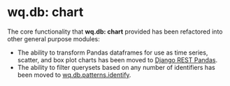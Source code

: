wq.db: chart
============

The core functionality that **wq.db: chart** provided has been refactored into other general purpose modules:

 * The ability to transform Pandas dataframes for use as time series, scatter, and box plot charts has been moved to [Django REST Pandas].
 * The ability to filter querysets based on any number of identifiers has been moved to [wq.db.patterns.identify]. 

[Django REST Pandas]: https://github.com/wq/django-rest-pandas
[wq.db.patterns.identify]: https://wq.io/docs/identify
